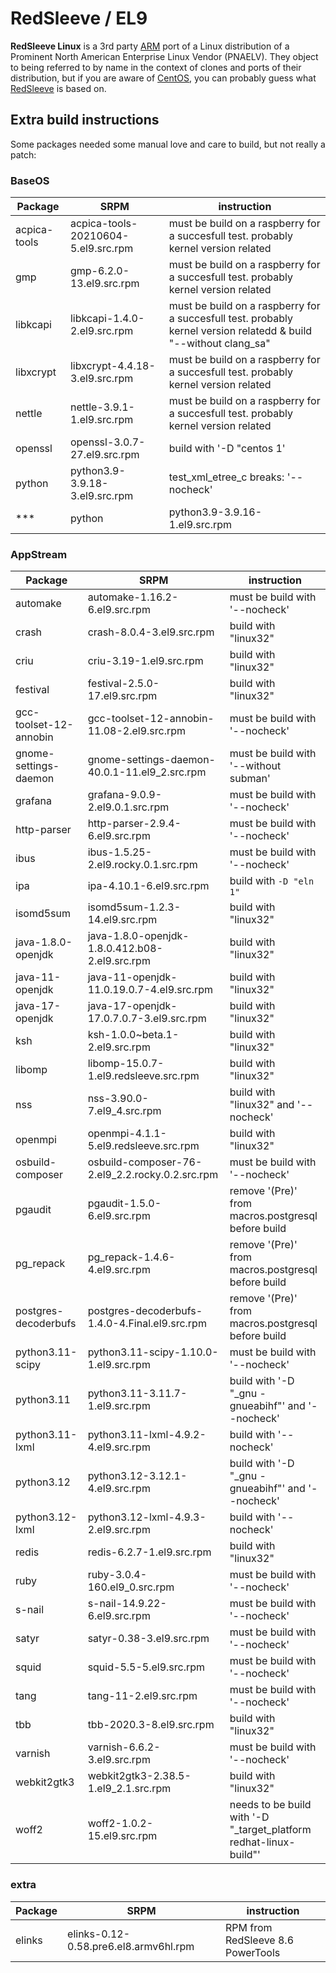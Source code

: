 # RedSleeve / EL9

**RedSleeve Linux** is a 3rd party [ARM](http://en.wikipedia.org/wiki/ARM_architecture) port of a Linux distribution of a Prominent North American Enterprise Linux Vendor (PNAELV). They object to being referred to by name in the context of clones and ports of their distribution, but if you are aware of [CentOS](http://en.wikipedia.org/wiki/CentOS), you can probably guess what [RedSleeve](http://www.redsleeve.org) is based on. 


## Extra build instructions

Some packages needed some manual love and care to build, but not really a patch:

### BaseOS ###

| Package | SRPM | instruction
|---|---|---
| acpica-tools | acpica-tools-20210604-5.el9.src.rpm | must be build on a raspberry for a succesfull test. probably kernel version related 
| gmp | gmp-6.2.0-13.el9.src.rpm | must be build on a raspberry for a succesfull test. probably kernel version related 
| libkcapi | libkcapi-1.4.0-2.el9.src.rpm | must be build on a raspberry for a succesfull test. probably kernel version relatedd & build "--without clang_sa"
| libxcrypt | libxcrypt-4.4.18-3.el9.src.rpm | must be build on a raspberry for a succesfull test. probably kernel version related 
| nettle | nettle-3.9.1-1.el9.src.rpm | must be build on a raspberry for a succesfull test. probably kernel version related 
| openssl | openssl-3.0.7-27.el9.src.rpm | build with '-D "centos 1'
| python | python3.9-3.9.18-3.el9.src.rpm | test_xml_etree_c breaks: '--nocheck'
*** | python | python3.9-3.9.16-1.el9.src.rpm | build with '-D "_gnu -gnueabihf"'

### AppStream ###

| Package | SRPM | instruction
|---|---|---
| automake | automake-1.16.2-6.el9.src.rpm | must be build with '--nocheck'
| crash | crash-8.0.4-3.el9.src.rpm | build with "linux32"
| criu | criu-3.19-1.el9.src.rpm | build with "linux32"
| festival | festival-2.5.0-17.el9.src.rpm | build with "linux32"
| gcc-toolset-12-annobin | gcc-toolset-12-annobin-11.08-2.el9.src.rpm | must be build with '--nocheck'
| gnome-settings-daemon | gnome-settings-daemon-40.0.1-11.el9_2.src.rpm | must be build with '--without subman' 
| grafana | grafana-9.0.9-2.el9.0.1.src.rpm |  must be build with '--nocheck'
| http-parser | http-parser-2.9.4-6.el9.src.rpm | must be build with '--nocheck'
| ibus | ibus-1.5.25-2.el9.rocky.0.1.src.rpm | must be build with '--nocheck'
| ipa | ipa-4.10.1-6.el9.src.rpm | build with `-D "eln 1"`
| isomd5sum | isomd5sum-1.2.3-14.el9.src.rpm | build with "linux32"
| java-1.8.0-openjdk | java-1.8.0-openjdk-1.8.0.412.b08-2.el9.src.rpm | build with "linux32"
| java-11-openjdk | java-11-openjdk-11.0.19.0.7-4.el9.src.rpm | build with "linux32"
| java-17-openjdk | java-17-openjdk-17.0.7.0.7-3.el9.src.rpm | build with "linux32"
| ksh | ksh-1.0.0~beta.1-2.el9.src.rpm | build with "linux32"
| libomp | libomp-15.0.7-1.el9.redsleeve.src.rpm | build with "linux32"
| nss | nss-3.90.0-7.el9_4.src.rpm | build with "linux32" and '--nocheck'
| openmpi | openmpi-4.1.1-5.el9.redsleeve.src.rpm | build with "linux32"
| osbuild-composer | osbuild-composer-76-2.el9_2.2.rocky.0.2.src.rpm | must be build with '--nocheck'
| pgaudit | pgaudit-1.5.0-6.el9.src.rpm | remove '(Pre)' from macros.postgresql before build
| pg_repack | pg_repack-1.4.6-4.el9.src.rpm | remove '(Pre)' from macros.postgresql before build
| postgres-decoderbufs | postgres-decoderbufs-1.4.0-4.Final.el9.src.rpm | remove '(Pre)' from macros.postgresql before build
| python3.11-scipy | python3.11-scipy-1.10.0-1.el9.src.rpm | must be build with '--nocheck'
| python3.11 | python3.11-3.11.7-1.el9.src.rpm| build with '-D "_gnu -gnueabihf"' and '--nocheck'
| python3.11-lxml | python3.11-lxml-4.9.2-4.el9.src.rpm | build with '--nocheck'
| python3.12 | python3.12-3.12.1-4.el9.src.rpm | build with '-D "_gnu -gnueabihf"' and '--nocheck'
| python3.12-lxml | python3.12-lxml-4.9.3-2.el9.src.rpm | build with '--nocheck'
| redis | redis-6.2.7-1.el9.src.rpm | build with "linux32"
| ruby | ruby-3.0.4-160.el9_0.src.rpm | must be build with '--nocheck'
| s-nail | s-nail-14.9.22-6.el9.src.rpm | must be build with '--nocheck'
| satyr | satyr-0.38-3.el9.src.rpm | must be build with '--nocheck'
| squid | squid-5.5-5.el9.src.rpm | must be build with '--nocheck'
| tang | tang-11-2.el9.src.rpm | must be build with '--nocheck'
| tbb | tbb-2020.3-8.el9.src.rpm | build with "linux32"
| varnish | varnish-6.6.2-3.el9.src.rpm | must be build with '--nocheck'
| webkit2gtk3 | webkit2gtk3-2.38.5-1.el9_2.1.src.rpm | build with "linux32"
| woff2 | woff2-1.0.2-15.el9.src.rpm | needs to be build with '-D "_target_platform redhat-linux-build"'


### extra ###

| Package | SRPM | instruction
|---|---|---
| elinks | elinks-0.12-0.58.pre6.el8.armv6hl.rpm | RPM from RedSleeve 8.6 PowerTools
